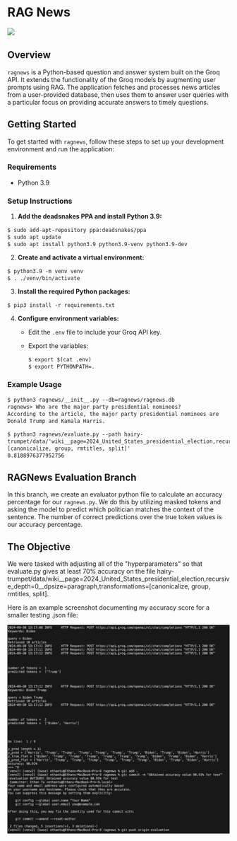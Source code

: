 # RAG News
![](https://github.com/EthanTu2/ragnews/workflows/tests/badge.svg?branch=evaluate)

## Overview

`ragnews` is a Python-based question and answer system built on the Groq
API. It extends the functionality of the Groq models by augmenting user
prompts using RAG. The application fetches and processes news articles
from a user-provided database, then uses them to answer user queries
with a particular focus on providing accurate answers to timely
questions.

## Getting Started

To get started with `ragnews`, follow these steps to set up your
development environment and run the application:

### Requirements

- Python 3.9

### Setup Instructions

1. **Add the deadsnakes PPA and install Python 3.9:**

```
$ sudo add-apt-repository ppa:deadsnakes/ppa
$ sudo apt update
$ sudo apt install python3.9 python3.9-venv python3.9-dev
```

2. **Create and activate a virtual environment:**

```
$ python3.9 -m venv venv
$ . ./venv/bin/activate
```

3. **Install the required Python packages:**

```
$ pip3 install -r requirements.txt
```

4. **Configure environment variables:**

    - Edit the `.env` file to include your Groq API key.
    - Export the variables:

        ```
        $ export $(cat .env)
        $ export PYTHONPATH=.
        ```

### Example Usage

```
$ python3 ragnews/__init__.py --db=ragnews/ragnews.db 
ragnews> Who are the major party presidential nominees?
According to the article, the major party presidential nominees are Donald Trump and Kamala Harris.
```

```
$ python3 ragnews/evaluate.py --path hairy-trumpet/data/'wiki__page=2024_United_States_presidential_election,recursive_depth=0__dpsize=paragraph,transformations=[canonicalize, group, rmtitles, split]'
0.8188976377952756
```

## RAGNews Evaluation Branch

In this branch, we create an evaluator python file to calculate an accuracy percentage for our `ragnews.py`. We do this by utilizing masked tokens and asking the model to predict which politician matches the context of the sentence. The number of correct predictions over the true token values is our accuracy percentage. 

## The Objective

We were tasked with adjusting all of the "hyperparameters" so that evaluate.py gives at least 70% accuracy on the file hairy-trumpet/data/wiki__page=2024_United_States_presidential_election,recursive_depth=0__dpsize=paragraph,transformations=[canonicalize, group, rmtitles, split].

Here is an example screenshot documenting my accuracy score for a smaller testing .json file:

![Accuracy score](./img/888B28A8-5649-441C-A71B-73E0C3F4B6A4.jpeg)